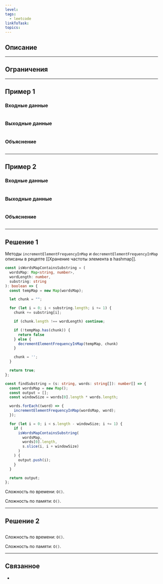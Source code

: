 ```yaml
---
level: 
tags:
  - leetcode
linkToTask: 
topics:
---
```

## Описание

---
## Ограничения

---
## Пример 1

### Входные данные

```

```
### Выходные данные

```

```
### Объяснение

```

```

---
## Пример 2

### Входные данные

```

```
### Выходные данные

```

```
### Объяснение

```

```

---
## Решение 1

Методы `incrementElementFrequencyInMap` и `decrementElementFrequencyInMap` описаны в рецепте [[Хранение частоты элемента в hashmap]].

```typescript
const isWordsMapContainsSubstring = (
  wordsMap: Map<string, number>,
  wordLength: number,
  substring: string
): boolean => {
  const tempMap = new Map(wordsMap);

  let chunk = "";

  for (let i = 0; i < substring.length; i += 1) {
    chunk += substring[i];

    if (chunk.length !== wordLength) continue;

    if (!tempMap.has(chunk)) {
      return false
    } else {
      decrementElementFrequencyInMap(tempMap, chunk)
    }

    chunk = '';
  }

  return true;
};

const findSubstring = (s: string, words: string[]): number[] => {
  const wordsMap = new Map();
  const output = [];
  const windowSize = words[0].length * words.length;

  words.forEach((word) => {
    incrementElementFrequencyInMap(wordsMap, word);
  });

  for (let i = 0; i < s.length - windowSize; i += 1) {
    if (
      isWordsMapContainsSubstring(
        wordsMap,
        words[0].length,
        s.slice(i, i + windowSize)
      )
    ) {
      output.push(i);
    }
  }

  return output;
};
```

Сложность по времени: `O()`.

Сложность по памяти: `O()`.

---
## Решение 2

```typescript

```

Сложность по времени: `O()`.

Сложность по памяти: `O()`.

---
## Связанное

- 